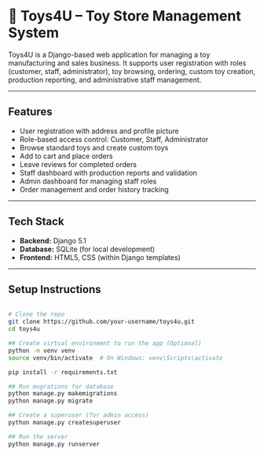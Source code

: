 # 🧸 Toys4U – Toy Store Management System

Toys4U is a Django-based web application for managing a toy manufacturing and sales business. It supports user registration with roles (customer, staff, administrator), toy browsing, ordering, custom toy creation, production reporting, and administrative staff management.

---

## Features

- User registration with address and profile picture
- Role-based access control: Customer, Staff, Administrator
- Browse standard toys and create custom toys
- Add to cart and place orders
- Leave reviews for completed orders
- Staff dashboard with production reports and validation
- Admin dashboard for managing staff roles
- Order management and order history tracking

---

## Tech Stack

- **Backend:** Django 5.1
- **Database:** SQLite (for local development)
- **Frontend:** HTML5, CSS (within Django templates)

---

## Setup Instructions

```bash

# Clone the repo
git clone https://github.com/your-username/toys4u.git
cd toys4u

## Create virtual environment to run the app (Optional)
python -m venv venv
source venv/bin/activate  # On Windows: venv\Scripts\activate

pip install -r requirements.txt

## Run mugrations for database
python manage.py makemigrations
python manage.py migrate

## Create a superuser (for admin access)
python manage.py createsuperuser

## Run the server
python manage.py runserver

